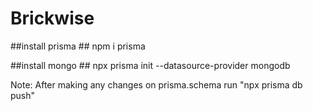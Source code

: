 # Brickwise #

##install prisma ##
npm i prisma

##install mongo ##
npx prisma init --datasource-provider mongodb

Note: 
After making any changes on prisma.schema run "npx prisma db push"